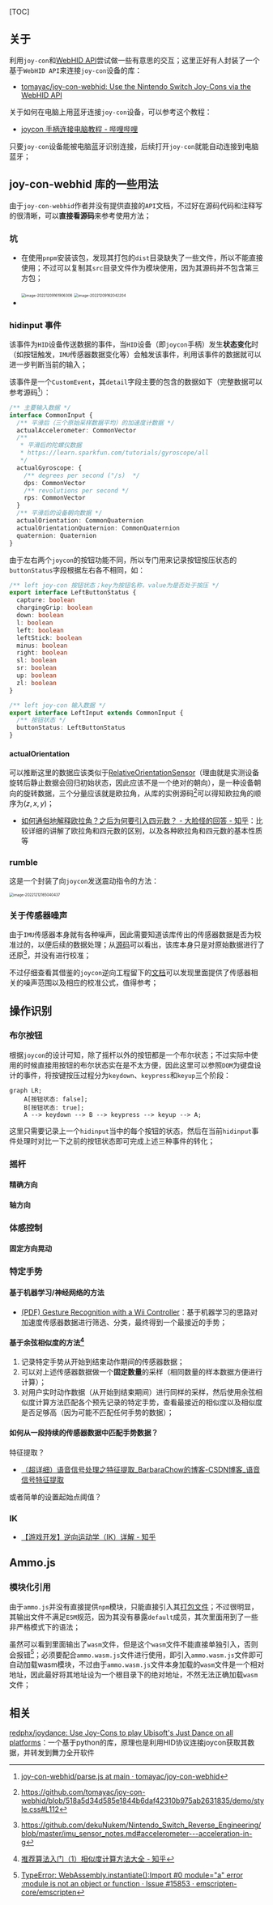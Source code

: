 [TOC]



## 关于

利用`joy-con`和[WebHID API](https://wicg.github.io/webhid/)尝试做一些有意思的交互；这里正好有人封装了一个基于`WebHID API`来连接`joy-con`设备的库：

- [tomayac/joy-con-webhid: Use the Nintendo Switch Joy-Cons via the WebHID API](https://github.com/tomayac/joy-con-webhid)

关于如何在电脑上用蓝牙连接`joy-con`设备，可以参考这个教程：

- [joycon 手柄连接电脑教程 - 哔哩哔哩](https://www.bilibili.com/read/cv10678893?from=search)

只要`joy-con`设备能被电脑蓝牙识别连接，后续打开`joy-con`就能自动连接到电脑蓝牙；



## joy-con-webhid 库的一些用法

由于`joy-con-webhid`作者并没有提供直接的`API`文档，不过好在源码代码和注释写的很清晰，可以**直接看源码**来参考使用方法；

### 坑

- 在使用`pnpm`安装该包，发现其打包的`dist`目录缺失了一些文件，所以不能直接使用；不过可以复制其`src`目录文件作为模块使用，因为其源码并不包含第三方包；

  <img src="http://pic.xiexuefeng.cc/markdown/image-20221209161906306.png?imageslim" alt="image-20221209161906306" style="zoom:50%;" />

  <img src="http://pic.xiexuefeng.cc/markdown/image-20221209162042204.png?imageslim" alt="image-20221209162042204" style="zoom:50%;" />

- 

### hidinput 事件

该事件为`HID`设备传送数据的事件，当`HID`设备（即`joycon`手柄）发生**状态变化**时（如按钮触发，`IMU`传感器数据变化等）会触发该事件，利用该事件的数据就可以进一步判断当前的输入；

该事件是一个`CustomEvent`，其`detail`字段主要的包含的数据如下（完整数据可以参考源码[^1]）：

```typescript
/** 主要输入数据 */
interface CommonInput {
  /** 平滑后（三个原始采样数据平均）的加速度计数据 */
  actualAccelerometer: CommonVector
  /**
   * 平滑后的陀螺仪数据
   * https://learn.sparkfun.com/tutorials/gyroscope/all
   */
  actualGyroscope: {
    /** degrees per second (°/s)  */
    dps: CommonVector
    /** revolutions per second */
    rps: CommonVector
  }
  /** 平滑后的设备朝向数据 */
  actualOrientation: CommonQuaternion
  actualOrientationQuaternion: CommonQuaternion
  quaternion: Quaternion
}
```

由于左右两个`joycon`的按钮功能不同，所以专门用来记录按钮按压状态的`buttonStatus`字段根据左右各不相同，如：

```typescript
/** left joy-con 按钮状态；key为按钮名称，value为是否处于按压 */
export interface LeftButtonStatus {
  capture: boolean
  chargingGrip: boolean
  down: boolean
  l: boolean
  left: boolean
  leftStick: boolean
  minus: boolean
  right: boolean
  sl: boolean
  sr: boolean
  up: boolean
  zl: boolean
}

/** left joy-con 输入数据 */
export interface LeftInput extends CommonInput {
  /** 按钮状态 */
  buttonStatus: LeftButtonStatus
}
```



#### actualOrientation

可以推断这里的数据应该类似于[RelativeOrientationSensor](https://developer.mozilla.org/en-US/docs/Web/API/RelativeOrientationSensor)（理由就是实测设备旋转后静止数据会回归初始状态，因此应该不是一个绝对的朝向），是一种设备朝向的旋转数据，三个分量应该就是欧拉角，从库的实例源码[^2]可以得知欧拉角的顺序为$(z, x, y)$；

- [如何通俗地解释欧拉角？之后为何要引入四元数？ - 大脸怪的回答 - 知乎](https://www.zhihu.com/question/47736315/answer/236808639)：比较详细的讲解了欧拉角和四元数的区别，以及各种欧拉角和四元数的基本性质等

### rumble

这是一个封装了向`joycon`发送震动指令的方法：

<img src="http://pic.xiexuefeng.cc/markdown/image-20221212165040437.png?imageslim" alt="image-20221212165040437" style="zoom:50%;" />



### 关于传感器噪声

由于`IMU`传感器本身就有各种噪声，因此需要知道该库传出的传感器数据是否为校准过的，以便后续的数据处理；从[源码](https://github.com/tomayac/joy-con-webhid/blob/518a5d34d585e1844b6daf42310b975ab2631835/src/parse.js#L145)可以看出，该库本身只是对原始数据进行了还原[^5]，并没有进行校准；

不过仔细查看其借鉴的`joycon`逆向工程留下的[文档](https://github.com/dekuNukem/Nintendo_Switch_Reverse_Engineering/blob/master/imu_sensor_notes.md)可以发现里面提供了传感器相关的噪声范围以及相应的校准公式，值得参考；



## 操作识别

### 布尔按钮

根据`joycon`的设计可知，除了摇杆以外的按钮都是一个布尔状态；不过实际中使用的时候直接用按钮的布尔状态实在是不太方便，因此这里可以参照`DOM`为键盘设计的事件，将按键按压过程分为`keydown`、`keypress`和`keyup`三个阶段：

```mermaid
graph LR;
	A[按钮状态: false];
	B[按钮状态: true];
	A --> keydown --> B --> keypress --> keyup --> A;
```

这里只需要记录上一个`hidinput`当中的每个按钮的状态，然后在当前`hidinput`事件处理时对比一下之前的按钮状态即可完成上述三种事件的转化；



### 摇杆

#### 精确方向



#### 轴方向



### 体感控制

#### 固定方向晃动





### 特定手势



#### 基于机器学习/神经网络的方法

- [(PDF) Gesture Recognition with a Wii Controller](https://www.researchgate.net/publication/30012906_Gesture_Recognition_with_a_Wii_Controller)：基于机器学习的思路对加速度传感器数据进行筛选、分类，最终得到一个最接近的手势；





#### 基于余弦相似度的方法[^3]

1. 记录特定手势从开始到结束动作期间的传感器数据；
2. 可以对上述传感器数据做一个**固定数量**的采样（相同数量的样本数据方便进行计算）；
3. 对用户实时动作数据（从开始到结束期间）进行同样的采样，然后使用余弦相似度计算方法匹配各个预先记录的特定手势，查看最接近的相似度以及相似度是否足够高（因为可能不匹配任何手势的数据）；



#### 如何从一段持续的传感器数据中匹配手势数据？

特征提取？

- [（超详细）语音信号处理之特征提取_BarbaraChow的博客-CSDN博客_语音信号特征提取](https://blog.csdn.net/qq_36002089/article/details/126849445)

或者简单的设置起始点阈值？



### IK

- [【游戏开发】逆向运动学（IK）详解 - 知乎](https://zhuanlan.zhihu.com/p/499405167)



## Ammo.js

### 模块化引用

由于`ammo.js`并没有直接提供`npm`模块，只能直接引入其[打包文件](https://github.com/kripken/ammo.js/tree/main/builds)；不过很明显，其输出文件不满足`ESM`规范，因为其没有暴露`default`成员，其次里面用到了一些非严格模式下的语法；

虽然可以看到里面输出了`wasm`文件，但是这个`wasm`文件不能直接单独引入，否则会报错[^4]；必须要配合`ammo.wasm.js`文件进行使用，即引入`ammo.wasm.js`文件即可自动加载wasm模块，不过由于`ammo.wasm.js`文件本身加载的`wasm`文件是一个相对地址，因此最好将其地址设为一个根目录下的绝对地址，不然无法正确加载`wasm`文件；

## 相关

[redphx/joydance: Use Joy-Cons to play Ubisoft's Just Dance on all platforms](https://github.com/redphx/joydance)：一个基于python的库，原理也是利用HID协议连接joycon获取其数据，并转发到舞力全开软件





[^1]: [joy-con-webhid/parse.js at main · tomayac/joy-con-webhid](https://github.com/tomayac/joy-con-webhid/blob/main/src/parse.js)
[^2]: https://github.com/tomayac/joy-con-webhid/blob/518a5d34d585e1844b6daf42310b975ab2631835/demo/style.css#L112
[^3]: [推荐算法入门（1）相似度计算方法大全 - 知乎](https://zhuanlan.zhihu.com/p/33164335)
[^4]: [TypeError: WebAssembly.instantiate():Import #0 module="a" error :module is not an object or function · Issue #15853 · emscripten-core/emscripten](https://github.com/emscripten-core/emscripten/issues/15853)
[^5]: https://github.com/dekuNukem/Nintendo_Switch_Reverse_Engineering/blob/master/imu_sensor_notes.md#accelerometer---acceleration-in-g
